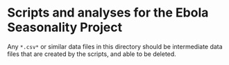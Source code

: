 # Scripts and analyses for the Ebola Seasonality Project

Any `*.csv*` or similar data files in this directory should be intermediate
data files that are created by the scripts, and able to be deleted.